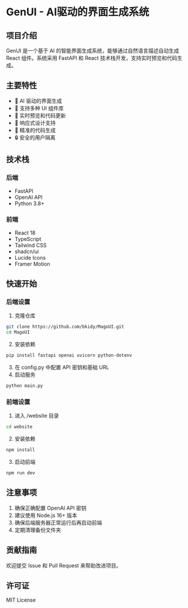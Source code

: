 # GenUI - AI驱动的界面生成系统

## 项目介绍
GenUI 是一个基于 AI 的智能界面生成系统，能够通过自然语言描述自动生成 React 组件。系统采用 FastAPI 和 React 技术栈开发，支持实时预览和代码生成。

## 主要特性
- 🤖 AI 驱动的界面生成
- 🎨 支持多种 UI 组件库
- 🔄 实时预览和代码更新
- 📱 响应式设计支持
- 🎯 精准的代码生成
- 🔒 安全的用户隔离

## 技术栈
### 后端
- FastAPI
- OpenAI API
- Python 3.8+

### 前端
- React 18
- TypeScript
- Tailwind CSS
- shadcn/ui
- Lucide Icons
- Framer Motion

## 快速开始

### 后端设置
1. 克隆仓库
```bash
git clone https://github.com/bkidy/MagoUI.git
cd MagoUI
```
2. 安装依赖
```bash
pip install fastapi openai uvicorn python-dotenv
```
3. 在 config.py 中配置 API 密钥和基础 URL
4. 启动服务
```bash
python main.py
```

### 前端设置
1. 进入 /website 目录
```bash
cd website
```
2. 安装依赖
```bash
npm install
```
3. 启动前端
```bash
npm run dev
```

## 注意事项

1. 确保正确配置 OpenAI API 密钥
2. 建议使用 Node.js 16+ 版本
3. 确保后端服务器正常运行后再启动前端
4. 定期清理备份文件夹


## 贡献指南

欢迎提交 Issue 和 Pull Request 来帮助改进项目。

## 许可证

MIT License

